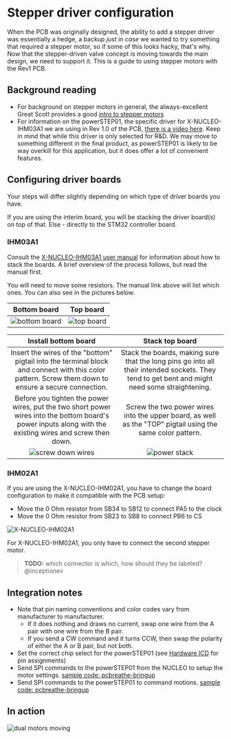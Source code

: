 # Stepper driver configuration

When the PCB was originally designed, the ability to add a stepper driver was essentially a hedge, a backup *just in
case* we wanted to try something that required a stepper motor, so if some of this looks hacky, that's why.  Now that
the stepper-driven valve concept is moving towards the main design, we need to support it.  This is a guide to using
stepper motors with the Rev1 PCB.

## Background reading

* For background on stepper motors in general, the always-excellent Great Scott provides a good
  [intro to stepper motors](https://youtu.be/bkqoKWP4Oy4)
* For information on the powerSTEP01, the specific driver for X-NUCLEO-IHM03A1 we are using in Rev 1.0 of the PCB,
  [there is a video here](https://youtu.be/_Arx5CMr_mk). Keep in mind that while this driver is only selected  for R&D.
  We may move to something different in the final product, as powerSTEP01 is likely to be way overkill for this
  application, but it does offer a lot of convenient features.

## Configuring driver boards

Your steps will differ slightly depending on which type of driver boards you have.

If you are using the interim board, you will be stacking the driver board(s) on top of that. Else - directly to the
STM32 controller board.

### IHM03A1

Consult the [X-NUCLEO-IHM03A1 user manual](https://www.st.com/resource/en/user_manual/dm00206777-getting-started-with-the-high-power-stepper-motor-driver-expansion-board-based-on-powerstep01-for-stm32-nucleo-stmicroelectronics.pdf)
for information about how to stack the boards.  A brief overview of the process follows, but read the manual first.

You will need to move some resistors.  The manual link above will list which ones. You can also see in the pictures below.

| Bottom board | Top board  |
|:--------:|:--------:|
| ![bottom board](images/bottom_board.jpg) | ![top board](images/top_board.jpg) |


| Install bottom board | Stack top board  |
|:--------:|:--------:|
| Insert the wires of the "bottom" pigtail into the terminal block and connect with this color pattern.  Screw them down to ensure a secure connection. | Stack the boards, making sure that the long pins go into all their intended sockets.  They tend to get bent and might need some straightening.|
| Before you tighten the power wires, put the two short power wires into the bottom board's power inputs along with the existing wires and screw then down.| Screw the two power wires into the upper board, as well as the "TOP" pigtail using the same color pattern. |
| ![screw down wires](images/bottom_wired.jpg) | ![power stack](images/top_wired.jpg) |


### IHM02A1

If you are using the X-NUCLEO-IHM02A1, you have to change the board configuration to make it compatible with the
PCB setup:
* Move the 0 Ohm resistor from SB34 to SB12 to connect PA5 to the clock
* Move the 0 Ohm resistor from SB23 to SB8 to connect PB6 to CS

![X-NUCLEO-IHM02A1](images/x-nucleo-ihm02a1.jpeg)

For X-NUCLEO-IHM02A1, you only have to connect the second stepper motor.

> **TODO:** which connector is which, how should they be labeled? @inceptionev

## Integration notes

* Note that pin naming conventions and color codes vary from manufacturer to manufacturer.
    * If it does nothing and draws no current, swap one wire from the A pair with one wire from the B pair.
    * If you send a CW command and it turns CCW, then swap the polarity of either the A or B pair, but not both.
* Set the correct chip select for the powerSTEP01 (see
  [Hardware ICD](https://docs.google.com/spreadsheets/d/1JOSQKxkQxXJ6MCMDI9PwUQ6kiuGdujR4D6EJN9u2LWg/edit?usp=sharing)
  for pin assignments)
* Send SPI commands to the powerSTEP01 from the NUCLEO to setup the motor settings.
  [sample code: pcbreathe-bringup](https://github.com/inceptionev/pcbreathe-bringup)
* Send SPI commands to the powerSTEP01 to command motions.
  [sample code: pcbreathe-bringup](https://github.com/inceptionev/pcbreathe-bringup)

## In action

![dual motors moving](images/two_steppers_moving.gif)

